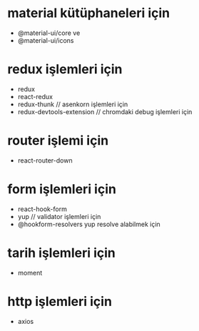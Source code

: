 # material kütüphaneleri için  
- @material-ui/core ve 
- @material-ui/icons

# redux işlemleri için
- redux
- react-redux
- redux-thunk // asenkorn işlemleri için
- redux-devtools-extension // chromdaki debug işlemleri için


# router işlemi için 
- react-router-down

# form işlemleri için
- react-hook-form
- yup // validator işlemleri için
- @hookform-resolvers yup resolve alabilmek için

# tarih işlemleri için
- moment

# http işlemleri için 
- axios
